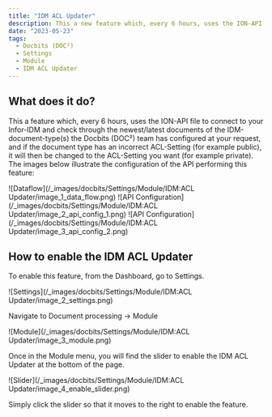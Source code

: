 ```yaml
---
title: "IDM ACL Updater"
description: This a new feature which, every 6 hours, uses the ION-API file to connect to your Infor-IDM and check through the newest/latest documents of the IDM-document-type(s) you selected, and if they have your specified ACL-Setting right now (for example public), they change it to the ACL-Setting that you want it to (example Private).
date: "2023-05-23"
tags:
  - Docbits (DOC²)
  - Settings
  - Module
  - IDM ACL Updater
---
```


## What does it do?

This a feature which, every 6 hours, uses the ION-API file to connect to your Infor-IDM and check through the newest/latest documents of the IDM-document-type(s) the Docbits (DOC²) team has configured at your request, and if the document type has an incorrect ACL-Setting (for example public), it will then be changed to the ACL-Setting you want (for example private). The images below illustrate the configuration of the API performing this feature:

![Dataflow](/_images/docbits/Settings/Module/IDM:ACL Updater/image_1_data_flow.png)
![API Configuration](/_images/docbits/Settings/Module/IDM:ACL Updater/image_2_api_config_1.png)
![API Configuration](/_images/docbits/Settings/Module/IDM:ACL Updater/image_3_api_config_2.png)

## How to enable the IDM ACL Updater

To enable this feature, from the Dashboard, go to Settings.

![Settings](/_images/docbits/Settings/Module/IDM:ACL Updater/image_2_settings.png)

Navigate to Document processing → Module

![Module](/_images/docbits/Settings/Module/IDM:ACL Updater/image_3_module.png)

Once in the Module menu, you will find the slider to enable the IDM ACL Updater at the bottom of the page.

![Slider](/_images/docbits/Settings/Module/IDM:ACL Updater/image_4_enable_slider.png)

Simply click the slider so that it moves to the right to enable the feature.